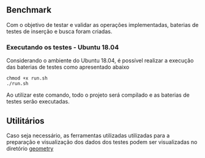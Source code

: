 ## Benchmark

Com o objetivo de testar e validar as operações implementadas, baterias de testes de inserção e busca foram criadas.

### Executando os testes - Ubuntu 18.04

Considerando o ambiente do Ubuntu 18.04, é possível realizar a execução das baterias de testes como apresentado abaixo

```shell
chmod +x run.sh
./run.sh
```

Ao utilizar este comando, todo o projeto será compilado e as baterias de testes serão executadas.

## Utilitários

Caso seja necessário, as ferramentas utilizadas utilizadas para a preparação e visualização dos dados dos testes podem ser visualizadas no diretório [geometry](geometry)
